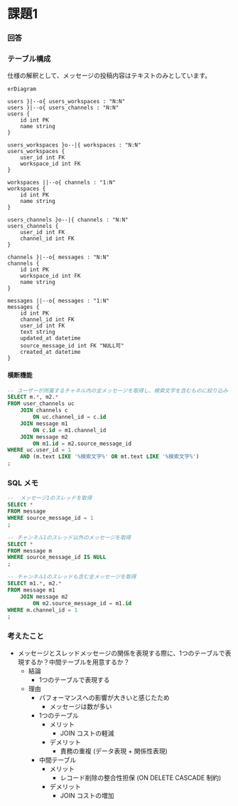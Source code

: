 # 課題1

### 回答

### テーブル構成

仕様の解釈として、メッセージの投稿内容はテキストのみとしています。

```mermaid
erDiagram

users }|--o{ users_workspaces : "N:N"
users }|--o{ users_channels : "N:N"
users {
    id int PK
    name string 
}

users_workspaces }o--|{ workspaces : "N:N"
users_workspaces {
    user_id int FK
    workspace_id int FK
}

workspaces ||--o{ channels : "1:N"
workspaces {
    id int PK
    name string
}

users_channels }o--|{ channels : "N:N"
users_channels {
    user_id int FK
    channel_id int FK
}

channels }|--o{ messages : "N:N"
channels {
    id int PK
    workspace_id int FK
    name string
}

messages ||--o{ messages : "1:N"
messages {
    id int PK
    channel_id int FK
    user_id int FK
    text string
    updated_at datetime
    source_message_id int FK "NULL可"
    created_at datetime
}

```



#### 横断機能

```sql
-- ユーザーが所属するチャネル内の全メッセージを取得し、検索文字を含むものに絞り込み
SELECT m.*, m2.*
FROM user_channels uc
    JOIN channels c 
        ON uc.channel_id = c.id
    JOIN message m1
        ON c.id = m1.channel_id
    JOIN message m2
        ON m1.id = m2.source_message_id
WHERE uc.user_id = 1
    AND (m.text LIKE '%検索文字%' OR mt.text LIKE '%検索文字%')
;
```


### SQL メモ

```sql
--  メッセージ1のスレッドを取得
SELECt *
FROM message
WHERE source_message_id = 1
;

-- チャンネル1のスレッド以外のメッセージを取得
SELECT *
FROM message m
WHERE source_message_id IS NULL
;

-- チャンネル1のスレッドも含む全メッセージを取得
SELECT m1.*, m2.*
FROM message m1
    JOIN message m2
        ON m2.source_message_id = m1.id
WHERE m.channel_id = 1
;
```


### 考えたこと

- メッセージとスレッドメッセージの関係を表現する際に、1つのテーブルで表現するか？中間テーブルを用意するか？
  - 結論
    - 1つのテーブルで表現する
  - 理由
    - パフォーマンスへの影響が大きいと感じたため
      - メッセージは数が多い
    - 1つのテーブル
      - メリット
        - JOIN コストの軽減
      - デメリット
        - 責務の重複 (データ表現 + 関係性表現)
    - 中間テーブル
      - メリット
        - レコード削除の整合性担保 (ON DELETE CASCADE 制約)
      - デメリット
        - JOIN コストの増加
